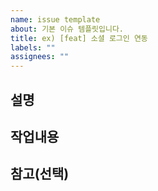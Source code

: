 ```yaml
---
name: issue template
about: 기본 이슈 템플릿입니다.
title: ex) [feat] 소셜 로그인 연동
labels: ""
assignees: ""
---
```


## 설명

<!--
해당 이슈에 대한 설명을 작성합니다.

ex)
백엔드와 소셜 로그인을 연동하는 작업을 합니다.
 -->

## 작업내용

<!--
해당 issue에서 진행할 작업 내용들을 정의합니다.

ex)
- [ ] 카카오 로그인
- [ ] 구글 로그인
 -->

## 참고(선택)

<!--
이슈를 해결하는데 참고할 레퍼런스를 작성합니다.

ex)
- ~~ 개발 블로그를 참고하여 구현
 -->
